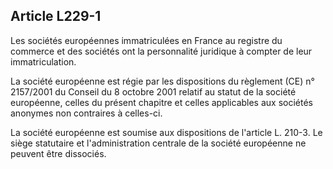 Article L229-1
----
Les sociétés européennes immatriculées en France au registre du commerce et des
sociétés ont la personnalité juridique à compter de leur immatriculation.

La société européenne est régie par les dispositions du règlement (CE) n°
2157/2001 du Conseil du 8 octobre 2001 relatif au statut de la société
européenne, celles du présent chapitre et celles applicables aux sociétés
anonymes non contraires à celles-ci.

La société européenne est soumise aux dispositions de l'article L. 210-3. Le
siège statutaire et l'administration centrale de la société européenne ne
peuvent être dissociés.
